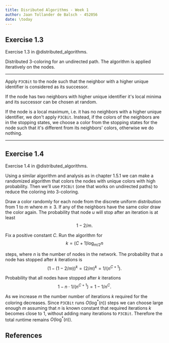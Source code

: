```yaml
---
title: Disributed Algorithms - Week 1
author: Jaan Tollander de Balsch - 452056
date: \today
---
```

## Exercise 1.3
Exercise 1.3 in @distributed_algorithms. 

Distributed 3-coloring for an undirected path. The algorithm is applied iteratively on the nodes.

---

Apply `P3CBit` to the node such that the neighbor with a higher unique identifier is considered as its successor. 

If the node has two neighbors with higher unique identifier it's local minima and its successor can be chosen at random. 

If the node is a local maximum, i.e. it has no neighbors with a higher unique identifier, we don't apply `P3CBit`. Instead, if the colors of the neighbors are in the stopping states, we choose a color from the stopping states for the node such that it's different from its neighbors' colors, otherwise we do nothing.

---

## Exercise 1.4
Exercise 1.4 in @distributed_algorithms.

Using a similar algorithm and analysis as in chapter 1.5.1 we can make a randomized algorithm that colors the nodes with unique colors with high probability. Then we'll use `P3CBit` (one that works on undirected paths) to reduce the coloring into 3-coloring.

Draw a color randomly for each node from the discrete uniform distribution from $1$ to $m$ where $m≥3$. If any of the neighbors have the same color draw the color again. The probability that node $u$ will stop after an iteration is at least
$$1-2/m.$$

Fix a positive constant $C$. Run the algorithm for
$$k=(C+1)\log_{m/2}n$$

steps, where $n$ is the number of nodes in the network. The probability that a node has stopped after $k$ iterations is 
$$(1-(1-2/m))^k=(2/m)^k=1/(n^{C+1}).$$

Probability that all nodes have stopped after $k$ iterations
$$1-n⋅1/(n^{C+1})=1-1/n^C.$$

As we increase $m$ the number number of iterations $k$ required for the coloring decreases. Since `P3CBit` runs $O(\log^*(n))$ steps we can choose large enough $m$ assuming that $n$ is known constant that required iterations $k$ becomes close to $1$, without adding many iterations to `P3CBit`. Therefore the total runtime remains $O(\log^*(n))$.


## References
